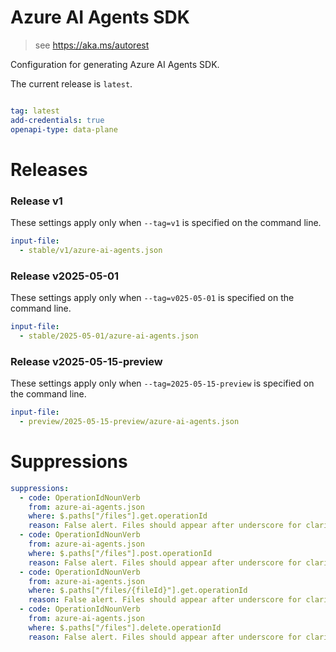 # Azure AI Agents SDK

> see https://aka.ms/autorest

Configuration for generating Azure AI Agents SDK.

The current release is `latest`.

``` yaml

tag: latest
add-credentials: true
openapi-type: data-plane
```

# Releases

### Release v1
These settings apply only when `--tag=v1` is specified on the command line.
``` yaml $(tag) == 'latest'
input-file:
  - stable/v1/azure-ai-agents.json
```

### Release v2025-05-01
These settings apply only when `--tag=v025-05-01` is specified on the command line.
``` yaml $(tag) == '2025-05-01'
input-file:
  - stable/2025-05-01/azure-ai-agents.json
```

### Release v2025-05-15-preview
These settings apply only when `--tag=2025-05-15-preview` is specified on the command line.
``` yaml $(tag) == '2025-05-15-preview'
input-file:
  - preview/2025-05-15-preview/azure-ai-agents.json
```

# Suppressions
``` yaml
suppressions:
  - code: OperationIdNounVerb
    from: azure-ai-agents.json
    where: $.paths["/files"].get.operationId
    reason: False alert. Files should appear after underscore for clarity's sake.
  - code: OperationIdNounVerb
    from: azure-ai-agents.json
    where: $.paths["/files"].post.operationId
    reason: False alert. Files should appear after underscore for clarity's sake.
  - code: OperationIdNounVerb
    from: azure-ai-agents.json
    where: $.paths["/files/{fileId}"].get.operationId
    reason: False alert. Files should appear after underscore for clarity's sake.
  - code: OperationIdNounVerb
    from: azure-ai-agents.json
    where: $.paths["/files"].delete.operationId
    reason: False alert. Files should appear after underscore for clarity's sake.